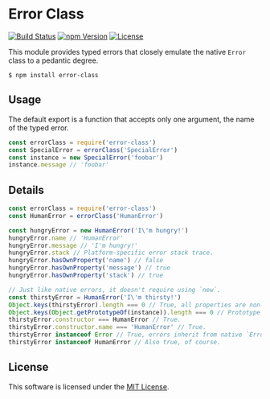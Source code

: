 # Error Class

[![Build Status](https://img.shields.io/travis/0x8890/error-class/master.svg?style=flat-square)](https://travis-ci.org/0x8890/error-class)
[![npm Version](https://img.shields.io/npm/v/error-class.svg?style=flat-square)](https://www.npmjs.com/package/error-class)
[![License](https://img.shields.io/npm/l/error-class.svg?style=flat-square)](https://raw.githubusercontent.com/0x8890/error-class/master/LICENSE)

This module provides typed errors that closely emulate the native `Error` class to a pedantic degree.

```
$ npm install error-class
```


## Usage

The default export is a function that accepts only one argument, the name of the typed error.

```js
const errorClass = require('error-class')
const SpecialError = errorClass('SpecialError')
const instance = new SpecialError('foobar')
instance.message // 'foobar'
```


## Details

```js
const errorClass = require('error-class')
const HumanError = errorClass('HumanError')

const hungryError = new HumanError('I\'m hungry!')
hungryError.name // 'HumanError'
hungryError.message // 'I'm hungry!'
hungryError.stack // Platform-specific error stack trace.
hungryError.hasOwnProperty('name') // false
hungryError.hasOwnProperty('message') // true
hungryError.hasOwnProperty('stack') // true

// Just like native errors, it doesn't require using `new`.
const thirstyError = HumanError('I\'m thirsty!')
Object.keys(thirstyError).length === 0 // True, all properties are non-enumerable.
Object.keys(Object.getPrototypeOf(instance)).length === 0 // Prototype non-enumerable.
thirstyError.constructor === HumanError // True.
thirstyError.constructor.name === 'HumanError' // True.
thirstyError instanceof Error // True, errors inherit from native `Error` class.
thirstyError instanceof HumanError // Also true, of course.
```


## License

This software is licensed under the [MIT License](//github.com/0x8890/error-class/blob/master/LICENSE).
